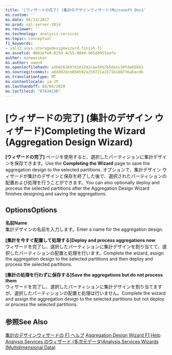 ```yaml
---
title: '[ウィザードの完了] (集計のデザインウィザード)Microsoft Docs'
ms.custom: ''
ms.date: 06/13/2017
ms.prod: sql-server-2014
ms.reviewer: ''
ms.technology: analysis-services
ms.topic: conceptual
f1_keywords:
- sql12.asvs.storagedesignwizard.finish.f1
ms.assetid: 0081efe0-815d-4c55-9844-965db953aafe
author: minewiskan
ms.author: owend
ms.openlocfilehash: a3b6261697d101242cae1052b5da1c30fde65661
ms.sourcegitcommit: ad4d92dce894592a259721a1571b1d8736abacdb
ms.translationtype: MT
ms.contentlocale: ja-JP
ms.lasthandoff: 08/04/2020
ms.locfileid: "87634136"
---
```

# <a name="completing-the-wizard-aggregation-design-wizard"></a><span data-ttu-id="abf74-102">[ウィザードの完了] (集計のデザイン ウィザード)</span><span class="sxs-lookup"><span data-stu-id="abf74-102">Completing the Wizard (Aggregation Design Wizard)</span></span>
  <span data-ttu-id="abf74-103">**[ウィザードの完了]** ページを使用すると、選択したパーティションに集計デザインを保存できます。</span><span class="sxs-lookup"><span data-stu-id="abf74-103">Use the **Completing the Wizard** page to save the aggregation design to the selected partitions.</span></span> <span data-ttu-id="abf74-104">オプションで、集計デザイン ウィザードが集計のデザインと保存を終了した後で、選択されたパーティションの配置および処理を行うことができます。</span><span class="sxs-lookup"><span data-stu-id="abf74-104">You can also optionally deploy and process the selected partitions after the Aggregation Design Wizard finishes designing and saving the aggregations.</span></span>  
  
## <a name="options"></a><span data-ttu-id="abf74-105">Options</span><span class="sxs-lookup"><span data-stu-id="abf74-105">Options</span></span>  
 <span data-ttu-id="abf74-106">**名前**</span><span class="sxs-lookup"><span data-stu-id="abf74-106">**Name**</span></span>  
 <span data-ttu-id="abf74-107">集計デザインの名前を入力します。</span><span class="sxs-lookup"><span data-stu-id="abf74-107">Enter a name for the aggregation design.</span></span>  
  
 <span data-ttu-id="abf74-108">**[集計を今すぐ配置して処理する]**</span><span class="sxs-lookup"><span data-stu-id="abf74-108">**Deploy and process aggregations now**</span></span>  
 <span data-ttu-id="abf74-109">ウィザードを完了し、選択したパーティションに集計デザインを割り当てて、選択したパーティションの配置と処理を行います。</span><span class="sxs-lookup"><span data-stu-id="abf74-109">Complete the wizard, assign the aggregation design to the selected partitions and then deploy and process the selected partitions.</span></span>  
  
 <span data-ttu-id="abf74-110">**[集計の処理を行わずに保存する]**</span><span class="sxs-lookup"><span data-stu-id="abf74-110">**Save the aggregations but do not process them**</span></span>  
 <span data-ttu-id="abf74-111">ウィザードを完了し、選択したパーティションに集計デザインを割り当てますが、選択したパーティションの配置と処理は行いません。</span><span class="sxs-lookup"><span data-stu-id="abf74-111">Complete the wizard and assign the aggregation design to the selected partitions but not deploy or process the selected partitions.</span></span>  
  
## <a name="see-also"></a><span data-ttu-id="abf74-112">参照</span><span class="sxs-lookup"><span data-stu-id="abf74-112">See Also</span></span>  
 <span data-ttu-id="abf74-113">[集計のデザインウィザードの F1 ヘルプ](aggregation-design-wizard-f1-help.md) </span><span class="sxs-lookup"><span data-stu-id="abf74-113">[Aggregation Design Wizard F1 Help](aggregation-design-wizard-f1-help.md) </span></span>  
 [<span data-ttu-id="abf74-114">Analysis Services のウィザード &#40;多次元データ&#41;</span><span class="sxs-lookup"><span data-stu-id="abf74-114">Analysis Services Wizards &#40;Multidimensional Data&#41;</span></span>](analysis-services-wizards-multidimensional-data.md)  
  
  
